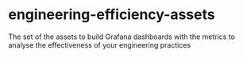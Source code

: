 # engineering-efficiency-assets
The set of the assets to build Grafana dashboards with the metrics to analyse the effectiveness of your engineering practices

